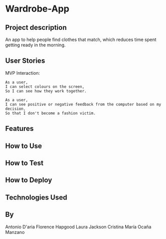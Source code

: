 # Wardrobe-App

Project description 
------

An app to help people find clothes that match, which reduces time spent getting ready in the morning.

User Stories
------

MVP Interaction:

```
As a user,
I can select colours on the screen,
So I can see how they work together.

As a user,
I can see positive or negative feedback from the computer based on my decision,
So that I don't become a fashion victim.
```

Features
------

How to Use
--------

How to Test
-------

How to Deploy
-------

Technologies Used 
------

By
---
Antonio D'aria
Florence Hapgood
Laura Jackson
Cristina María Ocaña Manzano


